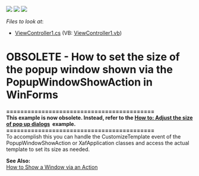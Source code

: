 <!-- default badges list -->
![](https://img.shields.io/endpoint?url=https://codecentral.devexpress.com/api/v1/VersionRange/134076085/11.2.5%2B)
[![](https://img.shields.io/badge/Open_in_DevExpress_Support_Center-FF7200?style=flat-square&logo=DevExpress&logoColor=white)](https://supportcenter.devexpress.com/ticket/details/E523)
[![](https://img.shields.io/badge/📖_How_to_use_DevExpress_Examples-e9f6fc?style=flat-square)](https://docs.devexpress.com/GeneralInformation/403183)
<!-- default badges end -->
<!-- default file list -->
*Files to look at*:

* [ViewController1.cs](./CS/WinSolution.Module.Win/ViewController1.cs) (VB: [ViewController1.vb](./VB/WinSolution.Module.Win/ViewController1.vb))
<!-- default file list end -->
# OBSOLETE - How to set the size of the popup window shown via the PopupWindowShowAction in WinForms


<p><strong>==========================================</strong><br /><strong>This example is now obsolete. Instead, refer to the <a href="https://www.devexpress.com/Support/Center/p/E4208">How to: Adjust the size of pop up dialogs</a>  example.</strong><br /><strong>==========================================</strong><br />To accomplish this you can handle the CustomizeTemplate event of the PopupWindowShowAction or XafApplication classes and access the actual template to set its size as needed.</p>
<p><strong>See Also:</strong><br /> <a href="https://www.devexpress.com/Support/Center/p/E244">How to Show a Window via an Action</a></p>

<br/>


